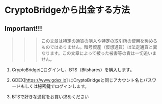 # CryptoBridgeから出金する方法  

## Important!!!
>>> この文章は特定の通貨の購入や特定の取引所の使用を奨めるものではありません。暗号資産（仮想通貨）は法定通貨と異なります。この文章によって被った被害等の責は一切追いません。

1. CryptoBridgeにログインし、BTS（Bitshares）を購入します。


2. GDEX[https://www.gdex.io] にCryptoBridgeと同じアカウント名とパスワードもしくは秘密鍵でログインします。


3. BTSで好きな通貨をお買い求めください
